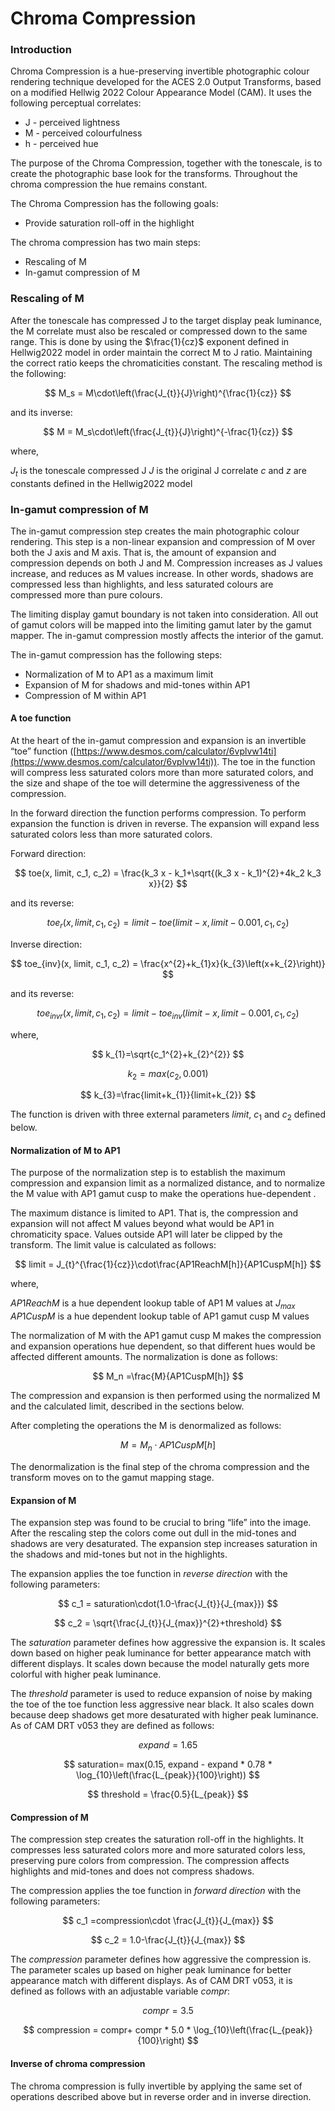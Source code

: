 Chroma Compression
==================


### Introduction

Chroma Compression is a hue-preserving invertible photographic colour rendering technique developed for the ACES 2.0 Output Transforms, based on a modified Hellwig 2022 Colour Appearance Model (CAM). It uses the following perceptual correlates:

* J - perceived lightness
* M - perceived colourfulness
* h - perceived hue

The purpose of the Chroma Compression, together with the tonescale, is to create the photographic base look for the transforms.  Throughout the chroma compression the hue remains constant.

The Chroma Compression has the following goals:

* Provide saturation roll-off in the highlight

The chroma compression has two main steps:

* Rescaling of M
* In-gamut compression of M

### Rescaling of M

After the tonescale has compressed J to the target display peak luminance, the M correlate must also be rescaled or compressed down to the same range. This is done by using the $\frac{1}{cz}$ exponent defined in Hellwig2022 model in order maintain the correct M to J ratio. Maintaining the correct ratio keeps the chromaticities constant. The rescaling method is the following:

$$
M_s = M\cdot\left(\frac{J_{t}}{J}\right)^{\frac{1}{cz}}
$$

and its inverse:

$$
M = M_s\cdot\left(\frac{J_{t}}{J}\right)^{-\frac{1}{cz}}
$$

where,

$J_t$ is the tonescale compressed J
$J$ is the original J correlate
$c$ and $z$ are constants defined in the Hellwig2022 model

### In-gamut compression of M

The in-gamut compression step creates the main photographic colour rendering.   This step is a non-linear expansion and compression of M over both the J axis and M axis. That is, the amount of expansion and compression depends on both J and M.  Compression increases as J values increase, and reduces as M values increase. In other words, shadows are compressed less than highlights, and less saturated colours are compressed more than pure colours.

The limiting display gamut boundary is not taken into consideration.  All out of gamut colors will be mapped into the limiting gamut later by the gamut mapper.  The in-gamut compression mostly affects the interior of the gamut.

The in-gamut compression has the following steps:

* Normalization of M to AP1 as a maximum limit
* Expansion of M for shadows and mid-tones within AP1
* Compression of M within AP1

#### A toe function

At the heart of the in-gamut compression and expansion is an invertible “toe” function ([https://www.desmos.com/calculator/6vplvw14ti](https://www.desmos.com/calculator/6vplvw14ti)). The toe in the function will compress less saturated colors more than more saturated colors, and the size and shape of the toe will determine the aggressiveness of the compression.

In the forward direction the function performs compression. To perform expansion the function is driven in reverse. The expansion will expand less saturated colors less than more saturated colors.

Forward direction:

$$
toe(x, limit, c_1, c_2) = \frac{k_3 x - k_1+\sqrt{(k_3 x - k_1)^{2}+4k_2 k_3 x}}{2}
$$

and its reverse:

$$
toe_r(x, limit, c_1, c_2) = limit - toe(limit - x, limit - 0.001, c_1, c_2)
$$

Inverse direction:

$$
toe_{inv}(x, limit, c_1, c_2) = \frac{x^{2}+k_{1}x}{k_{3}\left(x+k_{2}\right)}
$$

and its reverse:

$$
toe_{invr}(x, limit, c_1, c_2) = limit - toe_{inv}(limit - x, limit - 0.001, c_1, c_2)
$$

where,

$$
k_{1}=\sqrt{c_1^{2}+k_{2}^{2}}
$$

$$
k_{2}=max(c_2, 0.001)
$$

$$
k_{3}=\frac{limit+k_{1}}{limit+k_{2}}
$$

The function is driven with three external parameters $limit$, $c_1$ and $c_2$ defined below.

#### Normalization of M to AP1

The purpose of the normalization step is to establish the maximum compression and expansion limit as a normalized distance, and to normalize the M value with AP1 gamut cusp to make the operations hue-dependent .

The maximum distance is limited to AP1.  That is, the compression and expansion will not affect M values beyond what would be AP1 in chromaticity space.  Values outside AP1 will later be clipped by the transform.  The limit value is calculated as follows:

$$
limit = J_{t}^{\frac{1}{cz}}\cdot\frac{AP1ReachM[h]}{AP1CuspM[h]}
$$

where,

$AP1ReachM$ is a hue dependent lookup table of AP1 M values at $J_{max}$
$AP1CuspM$ is a hue dependent lookup table of AP1 gamut cusp M values

The normalization of M with the AP1 gamut cusp M makes the compression and expansion operations hue dependent, so that different hues would be affected different amounts.  The normalization is done as follows:

$$
M_n =\frac{M}{AP1CuspM[h]}
$$

The compression and expansion is then performed using the normalized M and the calculated limit, described in the sections below.

After completing the operations the M is denormalized as follows:

$$
M =M_n\cdot{AP1CuspM[h]}
$$

The denormalization is the final step of the chroma compression and the transform moves on to the gamut mapping stage.

#### Expansion of M

The expansion step was found to be crucial to bring “life” into the image. After the rescaling step the colors come out dull in the mid-tones and shadows are very desaturated. The expansion step increases saturation in the shadows and mid-tones but not in the highlights.

The expansion applies the toe function in *reverse direction* with the following parameters:

$$
c_1 = saturation\cdot(1.0-\frac{J_{t}}{J_{max}})
$$

$$
c_2 = \sqrt{\frac{J_{t}}{J_{max}}^{2}+threshold}
$$

The $saturation$ parameter defines how aggressive the expansion is.  It scales down based on higher peak luminance for better appearance match with different displays.  It scales down because the model naturally gets more colorful with higher peak luminance.

The $threshold$ parameter is used to reduce expansion of noise by making the toe of the toe function less aggressive near black. It also scales down  because deep shadows get more desaturated with higher peak luminance.  As of CAM DRT v053 they are defined as follows:

$$
expand = 1.65
$$

$$
saturation= max(0.15,  expand - expand * 0.78 *  \log_{10}\left(\frac{L_{peak}}{100}\right))
$$

$$
threshold = \frac{0.5}{L_{peak}}
$$

#### Compression of M

The compression step creates the saturation roll-off in the highlights. It compresses less saturated colors more and more saturated colors less, preserving pure colors from compression. The compression affects highlights and mid-tones and does not compress shadows.

The compression applies the toe function in *forward direction* with the following parameters:

$$
c_1 =compression\cdot \frac{J_{t}}{J_{max}}
$$

$$
c_2 = 1.0-\frac{J_{t}}{J_{max}}
$$

The $compression$ parameter defines how aggressive the compression is. The parameter scales up based on higher peak luminance for better appearance match with different displays.  As of CAM DRT v053, it is defined as follows with an adjustable variable $compr$:

$$
compr = 3.5
$$

$$
compression = compr+ compr * 5.0 * \log_{10}\left(\frac{L_{peak}}{100}\right)
$$

#### Inverse of chroma compression

The chroma compression is fully invertible by applying the same set of operations described above but in reverse order and in inverse direction.